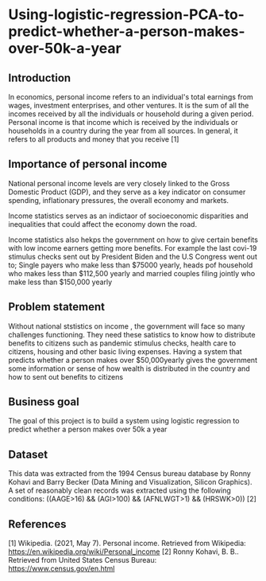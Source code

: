 # Using-logistic-regression-PCA-to-predict-whether-a-person-makes-over-50k-a-year
## Introduction
In economics, personal income refers to an individual's total earnings from wages, investment enterprises, and other ventures. It is the sum of all the incomes received by all the individuals or household during a given period. Personal income is that income which is received by the individuals or households in a country during the year from all sources. In general, it refers to all products and money that you receive [1]
## Importance of personal income

National personal income levels are very closely linked to the Gross Domestic Product (GDP), and they serve as a key indicator on consumer spending, inflationary pressures, the overall economy and markets. 

Income statistics serves as an indictaor of socioeconomic disparities and inequalities that could affect the economy down the road. 

Income statistics also hekps the government on how to give certain benefits with low income earners getting more benefits. For example the last covi-19  stimulus checks sent out by President Biden and the U.S Congress went out to; Single payers who make less than $75000 yearly, heads pof household who makes less than $112,500 yearly and  married couples filing jointly who make less than $150,000 yearly

## Problem statement
Without national ststistics on income , the government will face so many challenges functioning. They need these satistics to know how to distribute benefits to citizens such as pandemic stimulus checks, health care to citizens, housing and other basic living expenses. Having a system that predicts whether a person makes over $50,000yearly gives the government some information or sense of how wealth is distributed in the country and how to sent out benefits to citizens

## Business goal
The goal of this project is to build a system using logistic regression to predict whether a person makes over 50k a year 
## Dataset
This data was extracted from the 1994 Census bureau database by Ronny Kohavi and Barry Becker (Data Mining and Visualization, Silicon Graphics). A set of reasonably clean records was extracted using the following conditions: ((AAGE>16) && (AGI>100) && (AFNLWGT>1) && (HRSWK>0)) [2]

## References
[1] Wikipedia. (2021, May 7). Personal income. Retrieved from Wikipedia: https://en.wikipedia.org/wiki/Personal_income
[2] Ronny Kohavi, B. B.. Retrieved from United States Census Bureau: https://www.census.gov/en.html



